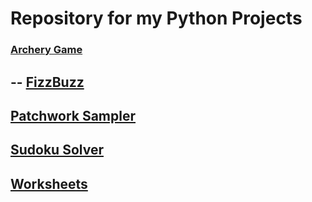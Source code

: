 Repository for my Python Projects
=================================
### [Archery Game](https://github.com/Dagonite/python-projects/tree/main/Archery%20Game)
--
[FizzBuzz](https://github.com/Dagonite/python-projects/tree/main/FizzBuzz)
---------
[Patchwork Sampler](https://github.com/Dagonite/python-projects/tree/main/Patchwork%20Sampler)
------------------
[Sudoku Solver](https://github.com/Dagonite/python-projects/tree/main/Sudoku%20Solver)
--------------
[Worksheets](https://github.com/Dagonite/python-projects/tree/main/Worksheets)
-----------
